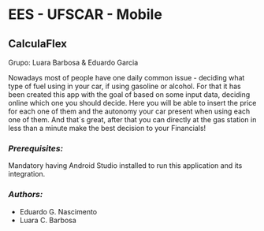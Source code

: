 # EES - UFSCAR - Mobile
## CalculaFlex
Grupo: Luara Barbosa &amp; Eduardo Garcia


Nowadays most of people have one daily common issue - deciding what type of fuel using in your car, if using gasoline or alcohol.
For that it has been created this app with the goal of based on some input data, deciding online which one you should decide.
Here you will be able to insert the price for each one of them and the autonomy your car present when using each one of them.
And that´s great, after that you can directly at the gas station in less than a minute make the best decision to your Financials! 


### *Prerequisites:*
Mandatory having Android Studio installed to run this application and its integration.


### *Authors:*
* Eduardo G. Nascimento
* Luara C. Barbosa
